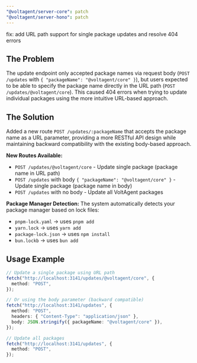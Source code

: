 ```yaml
---
"@voltagent/server-core": patch
"@voltagent/server-hono": patch
---
```


fix: add URL path support for single package updates and resolve 404 errors

## The Problem

The update endpoint only accepted package names via request body (`POST /updates` with `{ "packageName": "@voltagent/core" }`), but users expected to be able to specify the package name directly in the URL path (`POST /updates/@voltagent/core`). This caused 404 errors when trying to update individual packages using the more intuitive URL-based approach.

## The Solution

Added a new route `POST /updates/:packageName` that accepts the package name as a URL parameter, providing a more RESTful API design while maintaining backward compatibility with the existing body-based approach.

**New Routes Available:**

- `POST /updates/@voltagent/core` - Update single package (package name in URL path)
- `POST /updates` with body `{ "packageName": "@voltagent/core" }` - Update single package (package name in body)
- `POST /updates` with no body - Update all VoltAgent packages

**Package Manager Detection:**
The system automatically detects your package manager based on lock files:

- `pnpm-lock.yaml` → uses `pnpm add`
- `yarn.lock` → uses `yarn add`
- `package-lock.json` → uses `npm install`
- `bun.lockb` → uses `bun add`

## Usage Example

```typescript
// Update a single package using URL path
fetch("http://localhost:3141/updates/@voltagent/core", {
  method: "POST",
});

// Or using the body parameter (backward compatible)
fetch("http://localhost:3141/updates", {
  method: "POST",
  headers: { "Content-Type": "application/json" },
  body: JSON.stringify({ packageName: "@voltagent/core" }),
});

// Update all packages
fetch("http://localhost:3141/updates", {
  method: "POST",
});
```
